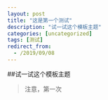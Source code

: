 ```yaml
---
layout: post
title: "这是第一个测试"
description: "试一试这个模板主题"
categories: [uncategorized]
tags: [测试]
redirect_from:
  - /2019/09/08
---
```


##试一试这个模板主题

> 注意，第一次
